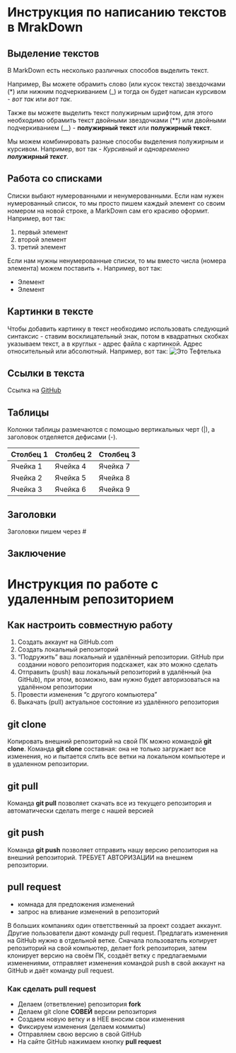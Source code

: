# Инструкция по написанию текстов в MrakDown

## Выделение текстов

В MarkDown есть несколько различных способов выделить текст. 

Например, Вы можете обрамить слово (или кусок текста) звездочками (*) или нижним подчеркиванием (_) и тогда он будет написан курсивом - *вот так* или _вот так_.

Также вы можете выделить текст полужирным шрифтом, для этого необходимо обрамить текст двойными звездочками (**) или двойными подчеркиванием (__) - **полужирный текст** или __полужирный текст__.

Мы можем комбинировать разные способы выделения полужирным и курсивом. Например, вот так - _Курсивный и одновременно **полужирный текст**_.

## Работа со списками

Списки выбают нумерованными и ненумерованными. Если нам нужен нумерованный список, то мы просто пишем каждый элемент со своим номером на новой строке, а MarkDown сам его красиво оформит. Например, вот так:
1. первый элемент
2. второй элемент
3. третий элемент

Если нам нужны ненумерованные списки, то мы вместо числа (номера элемента) можем поставить +. Например, вот так:
+ Элемент
+ Элемент

## Картинки в тексте

Чтобы добавить картинку в текст необходимо использовать следующий синтаксис - ставим восклицательный знак, потом в квадратных скобках указываем текст, а в круглых - адрес файла с картинкой. Адрес относительный или абсолютный. Например, вот так:
![Это Тефтелька](Teftelka.jpg)

## Ссылки в текста

Ссылка на [GitHub](https://github.com/)

## Таблицы

Колонки таблицы размечаются с помощью вертикальных черт (|), а заголовок отделяется дефисами (-).

| Столбец 1 | Столбец 2 | Столбец 3 |
|---------- |-----------|-----------|
|Ячейка 1   |Ячейка 4   |Ячейка 7   |
|Ячейка 2   |Ячейка 5   |Ячейка 8   |
|Ячейка 3   |Ячейка 6   |Ячейка 9   |


## Заголовки
Заголовки пишем через #

## Заключение

# Инструкция по работе с удаленным репозиторием

## Как настроить совместную работу

1. Создать аккаунт на GitHub.com
2. Создать локальный репозиторий
3. “Подружить” ваш локальный и удалённый репозитории.
GitHub при создании нового репозитория подскажет, как это можно сделать
4. Отправить (push) ваш локальный репозиторий в удалённый (на GitHub), при этом, возможно,
вам нужно будет авторизоваться на удалённом репозитории
5. Провести изменения “с другого компьютера”
6. Выкачать (pull) актуальное состояние из удалённого репозитория

## git clone

Копировать внешний репозиторий на свой ПК можно командой **git clone**. Команда **git clone** составная: она не только
загружает все изменения, но и пытается слить
все ветки на локальном компьютере и в
удаленном репозитории.

## git pull

Команда **git pull** позволяет скачать все
из текущего репозитория и автоматически
сделать merge с нашей версией

## git push

Команда **git push** позволяет отправить нашу
версию репозитория на внешний
репозиторий. ТРЕБУЕТ АВТОРИЗАЦИИ
на внешнем репозитории.

## pull request

+ комнада для предложения изменений
+ запрос на вливание изменений в репозиторий

В больших компаниях один ответственный за проект создает аккаунт. Другие пользователи дают
команду pull request. Предлагать изменения на GitHub нужно в отдельной ветке. Сначала
пользователь копирует репозиторий на свой компьютер, делает fork репозитория, затем
клонирует версию на своём ПК, создаёт ветку с предлагаемыми изменениями, отправляет
изменения командой push в свой аккаунт на GitHub и даёт команду pull request.

### Как сделать pull request

* Делаем (ответвление) репозитория **fork**
* Делаем git clone **СОВЕЙ** версии репозитория
* Создаем новую ветку и в НЕЕ вносим свои изменения
* Фиксируем изменения (делаем коммиты)
* Отправляем свою версию в свой GitHub
* На сайте GitHub нажимаем кнопку **pull request**

[Yandex]: yandex.ru "Переход на страницу Яндекса"